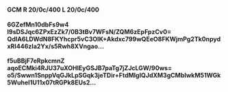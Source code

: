 #### GCM R 20/0c/400 L 20/0c/400
**6GZefMn10dbFs9w4**<br/>**l9sDSJqc6ZPxEzZk7/0B3tBv7WFsN/ZQM6zEpFpzCv0=**<br/>**QdIA6LDWdN8FKYhcpr5vC3OIK+Akdxc799wQEeO8FKWjmPg2Tk0npydxRI446zIa2Yx/s5Rwh8XVngao...**<br/><br/>
**f5uBBjF7eRpkcmnZ**<br/>**aqoECMki4RJU37uXOHlEyGSJB7paTg7jZJcLGW/90ws=**<br/>**o5/Swwn1SnppVqGJkLpSGqk3jeTDir+FtdMlgIQJdXM3gCMbIwkM51WGk5WuheI1U11x07tRGPk8EUs2...**